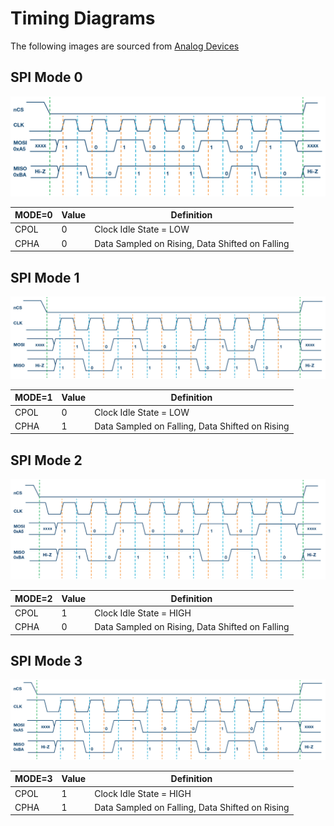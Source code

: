 # Timing Diagrams

The following images are sourced from [Analog Devices](https://www.analog.com/en/analog-dialogue/articles/introduction-to-spi-interface.html)



## SPI Mode 0

![spi_mode0](spi_mode0.png)

| MODE=0 | Value | Definition                                      |
| ------ | ----- | ----------------------------------------------- |
| CPOL   | 0     | Clock Idle State = LOW                          |
| CPHA   | 0     | Data Sampled on Rising, Data Shifted on Falling |


## SPI Mode 1

![spi_mode1](spi_mode1.png)

| MODE=1 | Value | Definition                                      |
| ------ | ----- | ----------------------------------------------- |
| CPOL   | 0     | Clock Idle State = LOW                          |
| CPHA   | 1     | Data Sampled on Falling, Data Shifted on Rising |



## SPI Mode 2

![spi_mode2](spi_mode2.png)

| MODE=2 | Value | Definition                                      |
| ------ | ----- | ----------------------------------------------- |
| CPOL   | 1     | Clock Idle State = HIGH                         |
| CPHA   | 0     | Data Sampled on Rising, Data Shifted on Falling |


## SPI Mode 3

![spi_mode3](spi_mode3.png)

| MODE=3 | Value | Definition                                      |
| ------ | ----- | ----------------------------------------------- |
| CPOL   | 1     | Clock Idle State = HIGH                         |
| CPHA   | 1     | Data Sampled on Falling, Data Shifted on Rising |